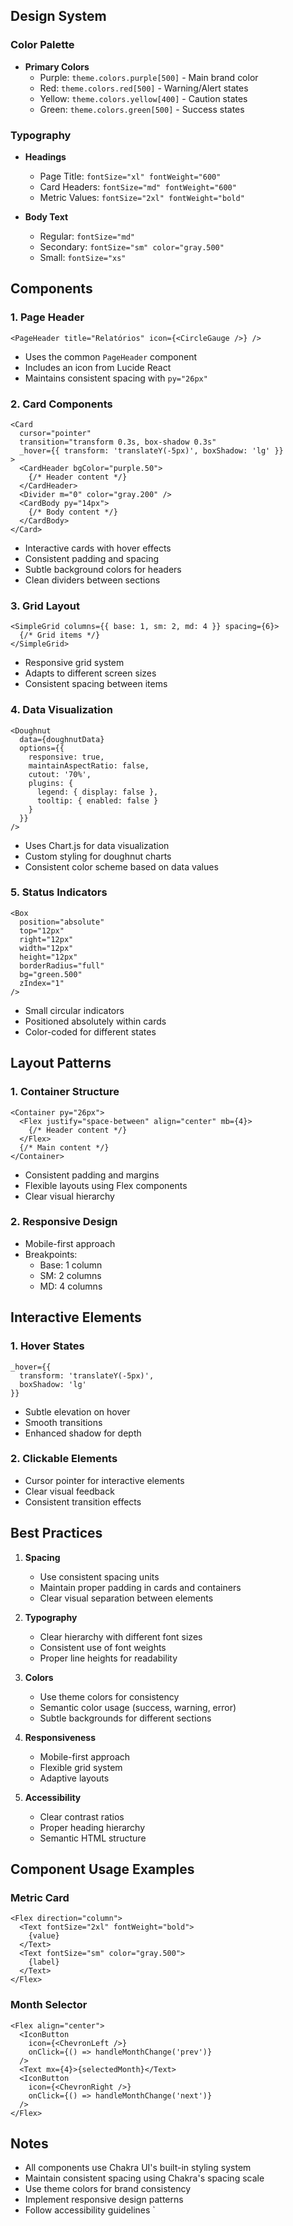 ## Design System

### Color Palette
- **Primary Colors**
  - Purple: `theme.colors.purple[500]` - Main brand color
  - Red: `theme.colors.red[500]` - Warning/Alert states
  - Yellow: `theme.colors.yellow[400]` - Caution states
  - Green: `theme.colors.green[500]` - Success states

### Typography
- **Headings**
  - Page Title: `fontSize="xl" fontWeight="600"`
  - Card Headers: `fontSize="md" fontWeight="600"`
  - Metric Values: `fontSize="2xl" fontWeight="bold"`

- **Body Text**
  - Regular: `fontSize="md"`
  - Secondary: `fontSize="sm" color="gray.500"`
  - Small: `fontSize="xs"`

## Components

### 1. Page Header
```tsx
<PageHeader title="Relatórios" icon={<CircleGauge />} />
```
- Uses the common `PageHeader` component
- Includes an icon from Lucide React
- Maintains consistent spacing with `py="26px"`

### 2. Card Components
```tsx
<Card
  cursor="pointer"
  transition="transform 0.3s, box-shadow 0.3s"
  _hover={{ transform: 'translateY(-5px)', boxShadow: 'lg' }}
>
  <CardHeader bgColor="purple.50">
    {/* Header content */}
  </CardHeader>
  <Divider m="0" color="gray.200" />
  <CardBody py="14px">
    {/* Body content */}
  </CardBody>
</Card>
```
- Interactive cards with hover effects
- Consistent padding and spacing
- Subtle background colors for headers
- Clean dividers between sections

### 3. Grid Layout
```tsx
<SimpleGrid columns={{ base: 1, sm: 2, md: 4 }} spacing={6}>
  {/* Grid items */}
</SimpleGrid>
```
- Responsive grid system
- Adapts to different screen sizes
- Consistent spacing between items

### 4. Data Visualization
```tsx
<Doughnut
  data={doughnutData}
  options={{
    responsive: true,
    maintainAspectRatio: false,
    cutout: '70%',
    plugins: {
      legend: { display: false },
      tooltip: { enabled: false }
    }
  }}
/>
```
- Uses Chart.js for data visualization
- Custom styling for doughnut charts
- Consistent color scheme based on data values

### 5. Status Indicators
```tsx
<Box
  position="absolute"
  top="12px"
  right="12px"
  width="12px"
  height="12px"
  borderRadius="full"
  bg="green.500"
  zIndex="1"
/>
```
- Small circular indicators
- Positioned absolutely within cards
- Color-coded for different states

## Layout Patterns

### 1. Container Structure
```tsx
<Container py="26px">
  <Flex justify="space-between" align="center" mb={4}>
    {/* Header content */}
  </Flex>
  {/* Main content */}
</Container>
```
- Consistent padding and margins
- Flexible layouts using Flex components
- Clear visual hierarchy

### 2. Responsive Design
- Mobile-first approach
- Breakpoints:
  - Base: 1 column
  - SM: 2 columns
  - MD: 4 columns

## Interactive Elements

### 1. Hover States
```tsx
_hover={{ 
  transform: 'translateY(-5px)', 
  boxShadow: 'lg' 
}}
```
- Subtle elevation on hover
- Smooth transitions
- Enhanced shadow for depth

### 2. Clickable Elements
- Cursor pointer for interactive elements
- Clear visual feedback
- Consistent transition effects

## Best Practices

1. **Spacing**
   - Use consistent spacing units
   - Maintain proper padding in cards and containers
   - Clear visual separation between elements

2. **Typography**
   - Clear hierarchy with different font sizes
   - Consistent use of font weights
   - Proper line heights for readability

3. **Colors**
   - Use theme colors for consistency
   - Semantic color usage (success, warning, error)
   - Subtle backgrounds for different sections

4. **Responsiveness**
   - Mobile-first approach
   - Flexible grid system
   - Adaptive layouts

5. **Accessibility**
   - Clear contrast ratios
   - Proper heading hierarchy
   - Semantic HTML structure

## Component Usage Examples

### Metric Card
```tsx
<Flex direction="column">
  <Text fontSize="2xl" fontWeight="bold">
    {value}
  </Text>
  <Text fontSize="sm" color="gray.500">
    {label}
  </Text>
</Flex>
```

### Month Selector
```tsx
<Flex align="center">
  <IconButton
    icon={<ChevronLeft />}
    onClick={() => handleMonthChange('prev')}
  />
  <Text mx={4}>{selectedMonth}</Text>
  <IconButton
    icon={<ChevronRight />}
    onClick={() => handleMonthChange('next')}
  />
</Flex>
```

## Notes
- All components use Chakra UI's built-in styling system
- Maintain consistent spacing using Chakra's spacing scale
- Use theme colors for brand consistency
- Implement responsive design patterns
- Follow accessibility guidelines
`